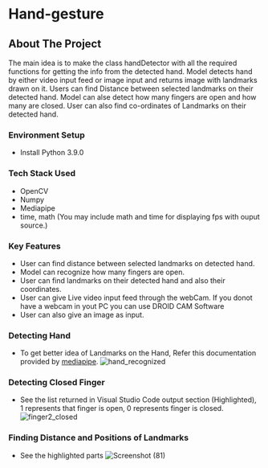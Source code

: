 # Hand-gesture
## About The Project
The main idea is to make the class handDetector with all the required functions for getting the info from the detected hand. Model detects hand by either video input feed or image input and returns image with landmarks drawn on it. Users can find Distance between selected landmarks on their detected hand.
Model can alse detect how many fingers are open and how many are closed. User can also find co-ordinates of Landmarks on their detected hand.

### Environment Setup
* Install Python 3.9.0 

### Tech Stack Used
* OpenCV
* Numpy
* Mediapipe
* time, math (You may include math and time for displaying fps with ouput source.)

### Key Features
* User can find distance between selected landmarks on detected hand.
* Model can recognize how many fingers are open.
* User can find landmarks on their detected hand and also their coordinates.
* User can give Live video input feed through the webCam. If you donot have a webcam in yout PC you can use DROID CAM Software
* User can also give an image as input.

### Detecting Hand
* To get better idea of Landmarks on the Hand, Refer this documentation provided by [mediapipe](https://google.github.io/mediapipe/solutions/hands.html).
![hand_recognized](https://user-images.githubusercontent.com/83687581/179356667-f560cb6a-12ae-480f-98c9-fb71c39020a0.png)

### Detecting Closed Finger
* See the list returned in Visual Studio Code output section (Highlighted), 1 represents that finger is open, 0 represents finger is closed.
![finger2_closed](https://user-images.githubusercontent.com/83687581/179356812-b117cb31-7ac4-4da2-9b4d-f8eb1675756b.png)

### Finding Distance and Positions of Landmarks
* See the highlighted parts
![Screenshot (81)](https://user-images.githubusercontent.com/83687581/179357090-6fd6f4f2-c294-419e-899f-771b827c2847.png)
